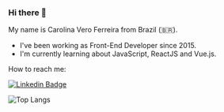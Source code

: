 ### Hi there 👋

My name is Carolina Vero Ferreira from Brazil (🇧🇷). 
- I've been working as Front-End Developer since 2015. 
- I'm currently learning about JavaScript, ReactJS and Vue.js.

How to reach me:

[![Linkedin Badge](https://img.shields.io/badge/-LinkedIn-blue?style=flat-square&logo=Linkedin&logoColor=white&link=https://www.linkedin.com/in/carolinavero)](https://www.linkedin.com/in/carolinavero)

![Top Langs](https://github-readme-stats.vercel.app/api/top-langs/?username=carolinavero&layout=compact&langs_count=7&theme=dracula)


<!--
**carolinavero/carolinavero** is a ✨ _special_ ✨ repository because its `README.md` (this file) appears on your GitHub profile.

Here are some ideas to get you started:

- 🔭 I’m currently working on ...
- 🌱 I’m currently learning ...
- 👯 I’m looking to collaborate on ...
- 🤔 I’m looking for help with ...
- 💬 Ask me about ...
- 📫 How to reach me: ...
- 😄 Pronouns: ...
- ⚡ Fun fact: ...
-->
